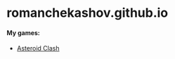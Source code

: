 # romanchekashov.github.io

#### My games:
- [Asteroid Clash](https://romanchekashov.github.io/AsteroidClash/)